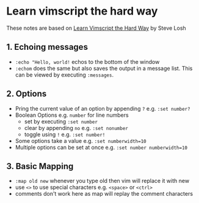 # Learn vimscript the hard way

These notes are based on [Learn Vimscript the Hard Way](http://learnvimscriptthehardway.stevelosh.com/) by Steve Losh

## 1. Echoing messages

* `:echo "Hello, world!` echos to the bottom of the window
* `:echom` does the same but also saves the output in a message list. This can be viewed by executing `:messages`.

## 2. Options

* Pring the current value of an option by appending `?` e.g. `:set number?`
* Boolean Options e.g. `number` for line numbers
    - set by executing `:set number`
    - clear by appending `no` e.g. `:set nonumber`
    - toggle using `!` e.g. `:set number!`
* Some options take a value e.g. `:set numberwidth=10`
* Multiple options can be set at once e.g. `:set number numberwidth=10`

## 3. Basic Mapping

* `:map old new` whenever you type old then vim will replace it with new
* use `<>` to use special characters e.g. `<space>` or `<ctrl>`
* comments don't work here as map will replay the comment characters
